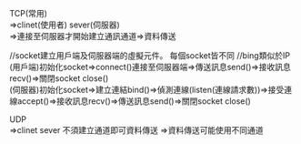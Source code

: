 TCP(常用)      
=>clinet(使用者) sever(伺服器)    
=>連接至伺服器才開始建立通訊通道=>資料傳送    


//socket建立用戶端及伺服器端的虛擬元件。 每個socket皆不同
//bing類似於IP    
(用戶端)初始化socket=>connect()連接至伺服器端=>傳送訊息send()=>接收訊息recv()=>關閉socket close()    
(伺服器)初始化socket=>建立連結bind()=>偵測連線(listen(連線請求數))=>接受連線accept()=>接收訊息recv()=>傳送訊息send()=>關閉socket close()   
      


UDP  
=>clinet sever 不須建立通道即可資料傳送
=>資料傳送可能使用不同通道  




